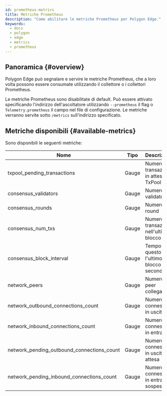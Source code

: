 ```yaml
---
id: prometheus-metrics
title: Metriche Prometheus
description: "Come abilitare le metriche Prometheus per Polygon Edge."
keywords:
  - docs
  - polygon
  - edge
  - metrics
  - prometheus
---
```


## Panoramica {#overview}

Polygon Edge può segnalare e servire le metriche Prometheus, che a loro volta possono essere consumate utilizzando il collettore o i collettori Prometheus.

Le metriche Prometheus sono disabilitate di default. Può essere attivato specificando l'indirizzo dell'ascoltatore utilizzando `--prometheus` il flag o `Telemetry.prometheus` il campo nel file di configurazione.
Le metriche verranno servite sotto `/metrics` sull'indirizzo specificato.

## Metriche disponibili {#available-metrics}

Sono disponibili le seguenti metriche:

| **Nome** | **Tipo** | **Descrizione** |
|-----------------------------------------------|---------------|-------------------------------------------------|
| txpool_pending_transactions | Gauge | Numero di transazioni in attesa in TxPool |
| consensus_validators | Gauge | Numero di validatori |
| consensus_rounds | Gauge | Numero di round |
| consensus_num_txs | Gauge | Numero di transazioni nell'ultimo blocco |
| consensus_block_interval | Gauge | Tempo tra questo e l'ultimo blocco in secondi |
| network_peers | Gauge | Numero di peer collegati |
| network_outbound_connections_count | Gauge | Numero di connessioni in uscita |
| network_inbound_connections_count | Gauge | Numero di connessioni in entrata |
| network_pending_outbound_connections_count | Gauge | Numero di connessioni in uscita in attesa |
| network_pending_inbound_connections_count | Gauge | Numero di connessioni in entrata in sospeso |
